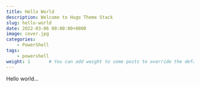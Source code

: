 ```yaml
---
title: Hello World
description: Welcome to Hugo Theme Stack
slug: hello-world
date: 2022-03-06 00:00:00+0000
image: cover.jpg
categories:
    - PowerShell
tags:
    - powershell
weight: 1       # You can add weight to some posts to override the default sorting (date descending)
---
```


Hello world...